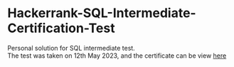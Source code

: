 # Hackerrank-SQL-Intermediate-Certification-Test
Personal solution for SQL intermediate test. <br>
The test was taken on 12th May 2023, and the certificate can be view [here](https://www.hackerrank.com/certificates/83f4f5d70c69)
